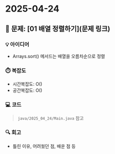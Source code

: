 # 2025-04-24

## 🧾 문제: [01 배열 정렬하기](문제 링크)

### 💡 아이디어
- Arrays.sort() 메서드는 배열을 오름차순으로 정렬

### ⏱️ 복잡도
- 시간복잡도: O()
- 공간복잡도: O()

### 💻 코드
> `java/2025_04_24/Main.java` 참고

### 🔍 회고
- 틀린 이유, 어려웠던 점, 배운 점 등